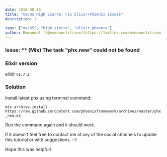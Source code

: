 ```yaml
---
date: 2018-08-15
title: "macOS High Sierra: Fix Elixir+Phoenix Issues"
description: |
  
tags: ["macOS", "high sierra", "elixir phoenix"]
author: Emmanuel ([@emmanuelstroem](https://twitter.com/emmanuelstroem))
---
```


### Issue: ** (Mix) The task "phx.new" could not be found

### Elixir version

elixir `v1.7.2`


### Solution
Install latest phx using terminal command:

```mix archive.install https://raw.githubusercontent.com/phoenixframework/archives/master/phx_new.ez```

Run the command again and it should work.

If it doesn't feel free to contact me at any of the social channels to update this tutorial or with suggestions. :-)

Hope this was helpful!

